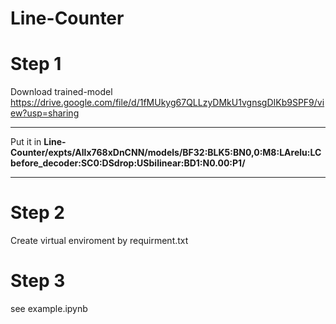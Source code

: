 # Line-Counter
# Step 1
Download trained-model
https://drive.google.com/file/d/1fMUkyg67QLLzyDMkU1vgnsgDIKb9SPF9/view?usp=sharing
***
Put it in **Line-Counter/expts/Allx768xDnCNN/models/BF32:BLK5:BN0,0:M8:LArelu:LCbefore_decoder:SC0:DSdrop:USbilinear:BD1:N0.00:P1/**   
***
# Step 2
Create virtual enviroment by requirment.txt
# Step 3
see example.ipynb
